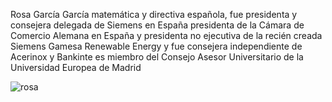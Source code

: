 Rosa García García  matemática y directiva española, fue presidenta y consejera delegada de Siemens en España
presidenta de la Cámara de Comercio Alemana en España y presidenta no ejecutiva de la recién creada Siemens Gamesa Renewable 
Energy y fue consejera independiente de Acerinox y Bankinte 
es miembro del Consejo Asesor Universitario de la Universidad Europea de Madrid

![rosa](https://user-images.githubusercontent.com/114906901/194813577-af9fec38-3e60-41c6-99a3-30874310f720.PNG)

